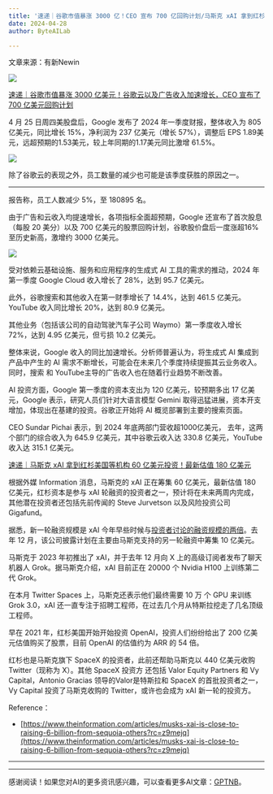```yaml
---
title: '速递｜谷歌市值暴涨 3000 亿！CEO 宣布 700 亿回购计划/马斯克 xAI 拿到红杉美国等机构 60 亿投资！最新估值 180 亿'
date: 2024-04-28
author: ByteAILab

---
```


文章来源：有新Newin

![](http://www.jesonc.com/upload/3B33CB85B496C0CB6FBA4C2BD79320AD/1714094266318/FjSvda1v2b1aSA9jyz0zmH9_LwrV.png)

[速递｜谷歌市值暴涨 3000 亿美元！谷歌云以及广告收入加速增长，CEO 宣布了 700 亿美元回购计划](https://mp.weixin.qq.com/s/OaF-x2VDoNsEVep-aO9LlQ)

4 月 25 日周四美股盘后，Google 发布了 2024 年一季度财报，整体收入为 805 亿美元，同比增长 15%，净利润为 237 亿美元（增长 57%），调整后 EPS 1.89美元，远超预期的1.53美元，较上年同期的1.17美元同比激增 61.5%。

![](http://www.jesonc.com/Fnsg9sUs3cFNzKOElC3B4mBue3aY)

除了谷歌云的表现之外，员工数量的减少也可能是该季度获胜的原因之一。

---
 报告称，员工人数减少 5%，至 180895 名。

由于广告和云收入均提速增长，各项指标全面超预期，Google 还宣布了首次股息（每股 20 美分）以及 700 亿美元的股票回购计划，谷歌股价盘后一度涨超16%至历史新高，激增约 3000 亿美元。

![](http://www.jesonc.com/FppcsaAw0eW8KICjyPH4erUN3bmc)

受对依赖云基础设施、服务和应用程序的生成式 AI 工具的需求的推动，2024 年第一季度 Google Cloud 收入增长了 28%，达到 95.7 亿美元。

此外，谷歌搜索和其他收入在第一财季增长了 14.4%，达到 461.5 亿美元。 YouTube 收入同比增长 20%，达到 80.9 亿美元。

其他业务（包括该公司的自动驾驶汽车子公司 Waymo）第一季度收入增长 72%，达到 4.95 亿美元，但亏损 10.2 亿美元。

整体来说，Google 收入的同比加速增长。分析师普遍认为，将生成式 AI 集成到产品中产生的 AI 需求不断增长，可能会在未来几个季度持续提振其云业务收入。同时，搜索 和 YouTube主导的广告收入也在随着行业趋势不断改善。

AI 投资方面，Google 第一季度的资本支出为 120 亿美元，较预期多出 17 亿美元，Google 表示，研究人员们针对大语言模型 Gemini 取得迅猛进展，资本开支增加，体现出在基建的投资。谷歌正开始将 AI 概览部署到主要的搜索页面。

CEO Sundar Pichai 表示，到 2024 年底两部门营收超1000亿美元， 去年，这两个部门的综合收入为 645.9 亿美元，其中谷歌云收入达 330.8 亿美元，YouTube 收入达 315.1 亿美元。

[速递｜马斯克 xAI 拿到红杉美国等机构 60 亿美元投资！最新估值 180 亿美元](https://mp.weixin.qq.com/s/_V5vvPS0x4PMSQxcv7h2Zg)

根据外媒 Information 消息，马斯克的 xAI 正在筹集 60 亿美元，最新估值 180 亿美元，红杉资本是参与 xAI 轮融资的投资者之一，预计将在未来两周内完成，其他潜在投资者还包括先前传闻的 Steve Jurvetson 以及风险投资公司 Gigafund。

据悉，新一轮融资规模是 xAI 今年早些时候与[投资者讨论的融资规模的两倍](http://mp.weixin.qq.com/s?__biz=Mzg3NDkyMTQ5Mw==&amp;mid=2247491729&amp;idx=1&amp;sn=58c07702bc1f2626c4cc8fb5a09c5fd5&amp;chksm=cecbcbebf9bc42fd7caeae92b74947e98b2dbed07120b90c5eab97b44c44a3263f1d541f490e&amp;scene=21#wechat_redirect)。去年 12 月，该公司披露计划在主要由马斯克支持的另一轮融资中筹集 10 亿美元。

马斯克于 2023 年初推出了 xAI，并于去年 12 月向 X 上的高级订阅者发布了聊天机器人 Grok。据马斯克介绍，xAI 目前正在 20000 个 Nvidia H100 上训练第二代 Grok。

在本月 Twitter Spaces 上，马斯克还表示他们最终需要 10 万 个 GPU 来训练 Grok 3.0，xAI 还一直专注于招聘工程师，在过去几个月从特斯拉挖走了几名顶级工程师。

早在 2021 年，红杉美国开始开始投资 OpenAI，投资人们纷纷给出了 200 亿美元估值购买了股票，目前 OpenAI 的估值约为 ARR 的 54 倍。

红杉也是马斯克旗下 SpaceX 的投资者，此前还帮助马斯克以 440 亿美元收购 Twitter（现称为 X）。其他 SpaceX 投资方 还包括 Valor Equity Partners 和 Vy Capital，Antonio Gracias 领导的Valor是特斯拉和 SpaceX 的首批投资者之一，Vy Capital 投资了马斯克收购的 Twitter，或许也会成为 xAI 新一轮的投资方。

Reference：

- [https://www.theinformation.com/articles/musks-xai-is-close-to-raising-6-billion-from-sequoia-others?rc=z9mejq](https://www.theinformation.com/articles/musks-xai-is-close-to-raising-6-billion-from-sequoia-others?rc=z9mejq)
---
---
感谢阅读！如果您对AI的更多资讯感兴趣，可以查看更多AI文章：[GPTNB](https://gptnb.com)。